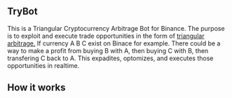 <h2>TryBot</h2>

This is a Triangular Cryptocurrency Arbitrage Bot for Binance. The purpose is to exploit and execute trade opportunities in the form of <a href='https://en.wikipedia.org/wiki/Triangular_arbitrage'>triangular arbitrage.</a> If currency A B C exist on Binace for example. There could be a way to make a profit from buying B with A, then buying C with B, then transfering C back to A. This expadites, optomizes, and executes those opportunities in realtime.

<h2>How it works</h2>



